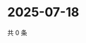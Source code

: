 # 2025-07-18

共 0 条

<!-- BEGIN ZHIHUQUESTIONS -->
<!-- 最后更新时间 Fri Jul 18 2025 01:13:15 GMT+0800 (China Standard Time) -->

<!-- END ZHIHUQUESTIONS -->
